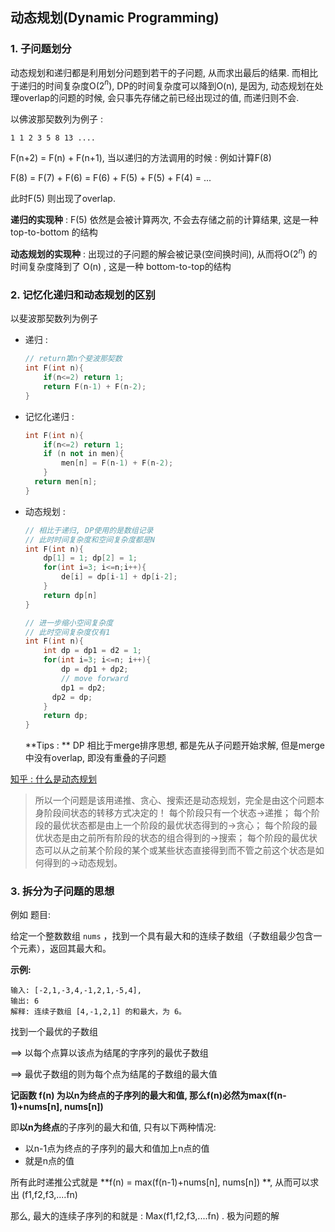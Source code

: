 ## 动态规划(Dynamic Programming)

### 1. 子问题划分

动态规划和递归都是利用划分问题到若干的子问题, 从而求出最后的结果. 而相比于递归的时间复杂度O(2$^n$), DP的时间复杂度可以降到O(n), 是因为, 动态规划在处理overlap的问题的时候, 会只事先存储之前已经出现过的值, 而递归则不会.

以佛波那契数列为例子 :

 ~~~
1 1 2 3 5 8 13 ....
 ~~~

F(n+2) = F(n) + F(n+1), 当以递归的方法调用的时候 : 例如计算F(8)

F(8) = F(7) + F(6) = F(6) + F(5) + F(5) + F(4) = ...

此时F(5) 则出现了overlap.

**递归的实现种** : F(5) 依然是会被计算两次, 不会去存储之前的计算结果, 这是一种 top-to-bottom 的结构

**动态规划的实现种** : 出现过的子问题的解会被记录(空间换时间), 从而将O(2$^{n}$) 的时间复杂度降到了 O(n) , 这是一种 bottom-to-top的结构





### 2. 记忆化递归和动态规划的区别

以斐波那契数列为例子

* 递归 : 

  ~~~c++
  // return第n个斐波那契数
  int F(int n){
      if(n<=2) return 1;
      return F(n-1) + F(n-2);
  }
  ~~~

* 记忆化递归 : 

  ~~~c++
  int F(int n){
      if(n<=2) return 1;
      if (n not in men){
          men[n] = F(n-1) + F(n-2);
      }	
  	return men[n];
  }
  ~~~

* 动态规划 :

  ~~~c++
  // 相比于递归, DP使用的是数组记录
  // 此时时间复杂度和空间复杂度都是N
  int F(int n){
      dp[1] = 1; dp[2] = 1;
      for(int i=3; i<=n;i++){
          de[i] = dp[i-1] + dp[i-2];
      }
      return dp[n]
  }
  
  ~~~

  ~~~c++
  // 进一步缩小空间复杂度
  // 此时空间复杂度仅有1
  int F(int n){
      int dp = dp1 = d2 = 1;
      for(int i=3; i<=n; i++){
          dp = dp1 + dp2;
          // move forward
          dp1 = dp2;
  		dp2 = dp;
      }
      return dp;
  }
  
  ~~~

  **Tips : ** DP 相比于merge排序思想, 都是先从子问题开始求解, 但是merge中没有overlap, 即没有重叠的子问题

[知乎 : 什么是动态规划](https://www.zhihu.com/question/23995189)

> 所以一个问题是该用递推、贪心、搜索还是动态规划，完全是由这个问题本身阶段间状态的转移方式决定的！
> 每个阶段只有一个状态->递推；
> 每个阶段的最优状态都是由上一个阶段的最优状态得到的->贪心；
> 每个阶段的最优状态是由之前所有阶段的状态的组合得到的->搜索；
> 每个阶段的最优状态可以从之前某个阶段的某个或某些状态直接得到而不管之前这个状态是如何得到的->动态规划。





### 3. 拆分为子问题的思想 

例如 题目:



给定一个整数数组 `nums` ，找到一个具有最大和的连续子数组（子数组最少包含一个元素），返回其最大和。

**示例:**

```
输入: [-2,1,-3,4,-1,2,1,-5,4],
输出: 6
解释: 连续子数组 [4,-1,2,1] 的和最大，为 6。
```

找到一个最优的子数组

==>  以每个点算以该点为结尾的字序列的最优子数组 

==>  最优子数组的则为每个点为结尾的子数组的最大值

**记函数 f(n) 为以n为终点的子序列的最大和值, 那么f(n)必然为max(f(n-1)+nums[n], nums[n])**

即**以n为终点**的子序列的最大和值, 只有以下两种情况: 

* 以n-1点为终点的子序列的最大和值加上n点的值
* 就是n点的值

所有此时递推公式就是 **f(n) = max(f(n-1)+nums[n], nums[n]) **, 从而可以求出 (f1,f2,f3,....fn)

那么, 最大的连续子序列的和就是 : Max(f1,f2,f3,....fn) . 极为问题的解






















